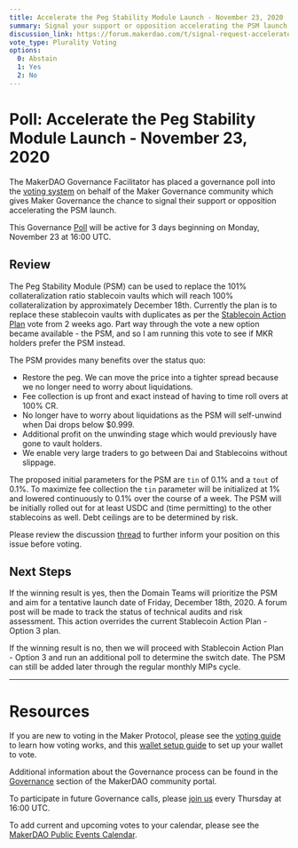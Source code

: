```yaml
---
title: Accelerate the Peg Stability Module Launch - November 23, 2020
summary: Signal your support or opposition accelerating the PSM launch.
discussion_link: https://forum.makerdao.com/t/signal-request-accelerate-the-psm-launch/5094
vote_type: Plurality Voting
options:
  0: Abstain
  1: Yes
  2: No
---
```

# Poll: Accelerate the Peg Stability Module Launch - November 23, 2020

The MakerDAO Governance Facilitator has placed a governance poll into the [voting system](https://vote.makerdao.com/polling) on behalf of the Maker Governance community which gives Maker Governance the chance to signal their support or opposition accelerating the PSM launch.

This Governance [Poll](https://community-development.makerdao.com/en/learn/governance/on-chain-gov) will be active for 3 days beginning on Monday, November 23 at 16:00 UTC.

## Review

The Peg Stability Module (PSM) can be used to replace the 101% collateralization ratio stablecoin vaults which will reach 100% collateralization by approximately December 18th. Currently the plan is to replace these stablecoin vaults with duplicates as per the [Stablecoin Action Plan](https://vote.makerdao.com/polling/QmY1vJPs?network=mainnet#vote-breakdown) vote from 2 weeks ago. Part way through the vote a new option became available - the PSM, and so I am running this vote to see if MKR holders prefer the PSM instead.

The PSM provides many benefits over the status quo:

 * Restore the peg. We can move the price into a tighter spread because we no longer need to worry about liquidations.
 * Fee collection is up front and exact instead of having to time roll overs at 100% CR.
 * No longer have to worry about liquidations as the PSM will self-unwind when Dai drops below $0.999.
 * Additional profit on the unwinding stage which would previously have gone to vault holders.
 * We enable very large traders to go between Dai and Stablecoins without slippage.

The proposed initial parameters for the PSM are `tin` of 0.1% and a `tout` of 0.1%. To maximize fee collection the `tin` parameter will be initialized at 1% and lowered continuously to 0.1% over the course of a week. The PSM will be initially rolled out for at least USDC and (time permitting) to the other stablecoins as well. Debt ceilings are to be determined by risk.

Please review the discussion [thread](https://forum.makerdao.com/t/signal-request-accelerate-the-psm-launch/5094) to further inform your position on this issue before voting.

## Next Steps

If the winning result is yes, then the Domain Teams will prioritize the PSM and aim for a tentative launch date of Friday, December 18th, 2020. A forum post will be made to track the status of technical audits and risk assessment. This action overrides the current Stablecoin Action Plan - Option 3 plan.

If the winning result is no, then we will proceed with Stablecoin Action Plan - Option 3 and run an additional poll to determine the switch date. The PSM can still be added later through the regular monthly MIPs cycle.

---

# Resources

If you are new to voting in the Maker Protocol, please see the [voting guide](https://community-development.makerdao.com/en/learn/governance/how-voting-works/) to learn how voting works, and this [wallet setup guide](https://community-development.makerdao.com/en/learn/governance/voting-setup/) to set up your wallet to vote.

Additional information about the Governance process can be found in the [Governance](https://community-development.makerdao.com/en/learn/governance) section of the MakerDAO community portal.

To participate in future Governance calls, please [join us](https://github.com/makerdao/community/tree/master/governance/governance-and-risk-meetings) every Thursday at 16:00 UTC.

To add current and upcoming votes to your calendar, please see the [MakerDAO Public Events Calendar](https://calendar.google.com/calendar/embed?src=makerdao.com_3efhm2ghipksegl009ktniomdk%40group.calendar.google.com&ctz=UTC&mode=week&showCalendars=0&showPrint=0).

